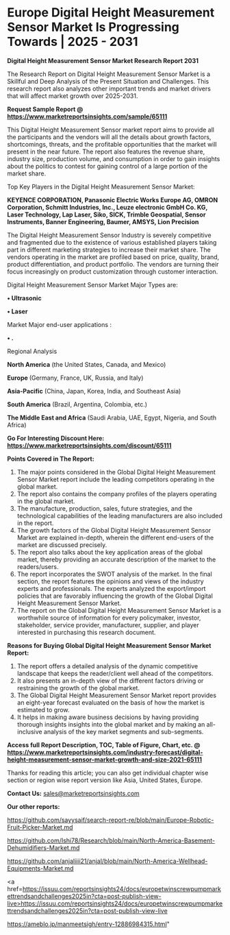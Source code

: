 # Europe Digital Height Measurement Sensor Market Is Progressing Towards | 2025 - 2031

<strong>Digital Height Measurement Sensor Market Research Report 2031</strong>

The Research Report on Digital Height Measurement Sensor Market is a Skillful and Deep Analysis of the Present Situation and Challenges. This research report also analyzes other important trends and market drivers that will affect market growth over 2025-2031.

<strong>Request Sample Report @ <a href=https://www.marketreportsinsights.com/sample/65111>https://www.marketreportsinsights.com/sample/65111</a></strong>

This Digital Height Measurement Sensor market report aims to provide all the participants and the vendors will all the details about growth factors, shortcomings, threats, and the profitable opportunities that the market will present in the near future. The report also features the revenue share, industry size, production volume, and consumption in order to gain insights about the politics to contest for gaining control of a large portion of the market share.

Top Key Players in the Digital Height Measurement Sensor Market:

<strong>KEYENCE CORPORATION, Panasonic Electric Works Europe AG, OMRON Corporation, Schmitt Industries, Inc., Leuze electronic GmbH Co. KG, Laser Technology, Lap Laser, Siko, SICK, Trimble Geospatial, Sensor Instruments, Banner Engineering, Baumer, AMSYS, Lion Precision</strong>

The Digital Height Measurement Sensor Industry is severely competitive and fragmented due to the existence of various established players taking part in different marketing strategies to increase their market share. The vendors operating in the market are profiled based on price, quality, brand, product differentiation, and product portfolio. The vendors are turning their focus increasingly on product customization through customer interaction.

Digital Height Measurement Sensor Market Major Types are:

<strong>• Ultrasonic

• Laser</strong>

Market Major end-user applications :

<strong>• .</strong>

Regional Analysis

</u><strong><b>North America</b></strong> (the United States, Canada, and Mexico)

<strong><b>Europe </b></strong>(Germany, France, UK, Russia, and Italy)

<strong><b>Asia-Pacific</b></strong> (China, Japan, Korea, India, and Southeast Asia)

<strong><b>South America</b></strong> (Brazil, Argentina, Colombia, etc.)

<strong><b>The Middle East and Africa</b></strong> (Saudi Arabia, UAE, Egypt, Nigeria, and South Africa)

<strong>Go For Interesting Discount Here: <a href=https://www.marketreportsinsights.com/discount/65111>https://www.marketreportsinsights.com/discount/65111</a></strong>

<strong>Points Covered in The Report:</strong>
<ol>
  <li>The major points considered in the Global Digital Height Measurement Sensor Market report include the leading competitors operating in the global market.</li>
  <li>The report also contains the company profiles of the players operating in the global market.</li>
  <li>The manufacture, production, sales, future strategies, and the technological capabilities of the leading manufacturers are also included in the report.</li>
  <li>The growth factors of the Global Digital Height Measurement Sensor Market are explained in-depth, wherein the different end-users of the market are discussed precisely.</li>
  <li>The report also talks about the key application areas of the global market, thereby providing an accurate description of the market to the readers/users.</li>
  <li>The report incorporates the SWOT analysis of the market. In the final section, the report features the opinions and views of the industry experts and professionals. The experts analyzed the export/import policies that are favorably influencing the growth of the Global Digital Height Measurement Sensor Market.</li>
  <li>The report on the Global Digital Height Measurement Sensor Market is a worthwhile source of information for every policymaker, investor, stakeholder, service provider, manufacturer, supplier, and player interested in purchasing this research document.</li>
</ol>
<strong>Reasons for Buying Global Digital Height Measurement Sensor Market Report:</strong>

<ol>
  <li>The report offers a detailed analysis of the dynamic competitive landscape that keeps the reader/client well ahead of the competitors.</li>
  <li>It also presents an in-depth view of the different factors driving or restraining the growth of the global market.</li>
  <li>The Global Digital Height Measurement Sensor Market report provides an eight-year forecast evaluated on the basis of how the market is estimated to grow.</li>
  <li>It helps in making aware business decisions by having providing thorough insights insights into the global market and by making an all-inclusive analysis of the key market segments and sub-segments.</li>
</ol>
<strong>Access full Report Description, TOC, Table of Figure, Chart, etc. @ <a href=https://www.marketreportsinsights.com/industry-forecast/digital-height-measurement-sensor-market-growth-and-size-2021-65111>https://www.marketreportsinsights.com/industry-forecast/digital-height-measurement-sensor-market-growth-and-size-2021-65111</a></strong>


Thanks for reading this article; you can also get individual chapter wise section or region wise report version like Asia, United States, Europe.

<strong>Contact Us:</strong>
sales@marketreportsinsights.com

<strong>Our other reports:</strong>

<a href=https://github.com/sayysaif/search-report-re/blob/main/Europe-Robotic-Fruit-Picker-Market.md>https://github.com/sayysaif/search-report-re/blob/main/Europe-Robotic-Fruit-Picker-Market.md</a>

<a href=https://github.com/Ishi78/Research/blob/main/North-America-Basement-Dehumidifiers-Market.md>https://github.com/Ishi78/Research/blob/main/North-America-Basement-Dehumidifiers-Market.md</a>

<a href=https://github.com/anjaliiii21/anjal/blob/main/North-America-Wellhead-Equipments-Market.md>https://github.com/anjaliiii21/anjal/blob/main/North-America-Wellhead-Equipments-Market.md</a>

<a href=https://issuu.com/reportsinsights24/docs/europetwinscrewpumpmarkettrendsandchallenges2025in?cta=post-publish-view-live>https://issuu.com/reportsinsights24/docs/europetwinscrewpumpmarkettrendsandchallenges2025in?cta=post-publish-view-live</a>

<a href=https://ameblo.jp/manmeetsigh/entry-12886984315.html>https://ameblo.jp/manmeetsigh/entry-12886984315.html</a>"
